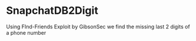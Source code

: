 SnapchatDB2Digit
================

Using FInd-Friends Exploit by GibsonSec we find the missing last 2 digits of a phone number
